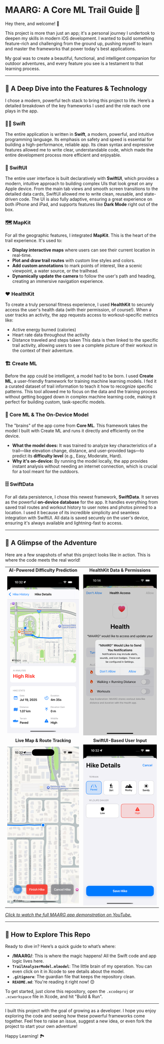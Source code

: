 # MAARG: A Core ML Trail Guide 🌲

Hey there, and welcome! 👋

This project is more than just an app; it's a personal journey I undertook to deepen my skills in modern iOS development. I wanted to build something feature-rich and challenging from the ground up, pushing myself to learn and master the frameworks that power today's best applications.

My goal was to create a beautiful, functional, and intelligent companion for outdoor adventures, and every feature you see is a testament to that learning process.

***

## 🚀 A Deep Dive into the Features & Technology

I chose a modern, powerful tech stack to bring this project to life. Here’s a detailed breakdown of the key frameworks I used and the role each one plays in the app.

### 👨‍💻 Swift
The entire application is written in **Swift**, a modern, powerful, and intuitive programming language. Its emphasis on safety and speed is essential for building a high-performance, reliable app. Its clean syntax and expressive features allowed me to write clear, understandable code, which made the entire development process more efficient and enjoyable.

### 🎨 SwiftUI
The entire user interface is built declaratively with **SwiftUI**, which provides a modern, intuitive approach to building complex UIs that look great on any Apple device. From the main tab views and smooth screen transitions to the detailed data cards, SwiftUI allowed me to write clean, reusable, and state-driven code. The UI is also fully adaptive, ensuring a great experience on both iPhone and iPad, and supports features like **Dark Mode** right out of the box.

### 🗺️ MapKit
For all the geographic features, I integrated **MapKit**. This is the heart of the trail experience. It's used to:
* **Display interactive maps** where users can see their current location in real-time.
* **Plot and draw trail routes** with custom line styles and colors.
* **Add custom annotations** to mark points of interest, like a scenic viewpoint, a water source, or the trailhead.
* **Dynamically update the camera** to follow the user's path and heading, creating an immersive navigation experience.

### ❤️ HealthKit
To create a truly personal fitness experience, I used **HealthKit** to securely access the user's health data (with their permission, of course!). When a user tracks an activity, the app requests access to workout-specific metrics like:
* Active energy burned (calories)
* Heart rate data throughout the activity
* Distance traveled and steps taken
This data is then linked to the specific trail activity, allowing users to see a complete picture of their workout in the context of their adventure.

### 🏗️ Create ML
Before the app could be intelligent, a model had to be born. I used **Create ML**, a user-friendly framework for training machine learning models. I fed it a curated dataset of trail information to teach it how to recognize specific patterns. This tool allowed me to focus on the data and the training process without getting bogged down in complex machine learning code, making it perfect for building custom, task-specific models.

### 🧠 Core ML & The On-Device Model
The "brains" of the app come from **Core ML**. This framework takes the model I built with Create ML and runs it directly and efficiently on the device.
* **What the model does:** It was trained to analyze key characteristics of a trail—like elevation change, distance, and user-provided tags—to predict its **difficulty level** (e.g., Easy, Moderate, Hard).
* **Why it's on-device:** By running the model locally, the app provides instant analysis without needing an internet connection, which is crucial for a tool meant for the outdoors.

### 🗄️ SwiftData
For all data persistence, I chose this newest framework, **SwiftData**. It serves as the powerful **on-device database** for the app. It handles everything from saved trail routes and workout history to user notes and photos pinned to a location. I used it because of its incredible simplicity and seamless integration with SwiftUI. All data is saved securely on the user's device, ensuring it's always available and lightning-fast to access.

***

## 📸 A Glimpse of the Adventure

Here are a few snapshots of what this project looks like in action. This is where the code meets the real world!


<table align="center">
 <tr>
  <td align="center"><strong>AI-Powered Difficulty Prediction</strong></td>
  <td align="center"><strong>HealthKit Data & Permissions</strong></td>
 </tr>
 <tr>
  <td><img src="https://github.com/divyadeepmishra/MAARG/blob/main/assets/Simulator%20Screenshot%20-%20iPhone%2016%20Pro%20-%202025-07-19%20at%2010.32.35.png" alt="A screenshot showing the main user interface of the app." width="350"></td>
  <td><img src="https://github.com/divyadeepmishra/MAARG/blob/main/assets/Simulator%20Screenshot%20-%20iPhone%2016%20Pro%20-%202025-07-19%20at%2010.14.31.png" alt="A screenshot showing the machine learning model identifying a feature on a trail." width="350"></td>
 </tr>
 <tr>
  <td align="center"><strong>Live Map & Route Tracking</strong></td>
  <td align="center"><strong>SwiftUI-Based User Input</strong></td>
 </tr>
  <tr>
  <td><img src="https://github.com/divyadeepmishra/MAARG/blob/main/assets/Simulator%20Screenshot%20-%20iPhone%2016%20Pro%20-%202025-07-19%20at%2010.32.07.png" alt="A beautiful photo of a trail that the app might analyze." width="350"></td>
  <td><img src="https://github.com/divyadeepmishra/MAARG/blob/main/assets/Simulator%20Screenshot%20-%20iPhone%2016%20Pro%20-%202025-07-19%20at%2010.32.19.png" alt="A screenshot of another feature within the app." width="350"></td>
 </tr>
</table>

  *[Click to watch the full MAARG app demonstration on YouTube.](https://youtube.com/shorts/cUqQEj2Knwo)*

***

## 🔎 How to Explore This Repo

Ready to dive in? Here’s a quick guide to what’s where:

* **/MAARG/**: This is where the magic happens! All the Swift code and app logic lives here.
* **`TrailAnalyzerModel.mlmodel`**: The little brain of my operation. You can even click on it in Xcode to see details about the model.
* **`.gitignore`**: The guardian file that keeps the repository clean.
* **`README.md`**: You're reading it right now! 😊

To get started, just clone this repository, open the `.xcodeproj` or `.xcworkspace` file in Xcode, and hit "Build & Run".

---

I built this project with the goal of growing as a developer. I hope you enjoy exploring the code and seeing how these powerful frameworks come together. Feel free to raise an issue, suggest a new idea, or even fork the project to start your own adventure!


Happy Learning! 🏞️

